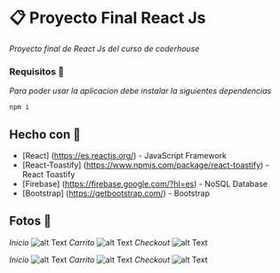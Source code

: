  # 📋 Proyecto Final React Js
_Proyecto final de React Js del curso de coderhouse_

### Requisitos 🔧
_Para poder usar la aplicacion debe instalar la siguientes dependencias_
```
npm i
```

## Hecho con 🔨
* [React] (https://es.reactjs.org/) - JavaScript Framework
* [React-Toastify] (https://www.npmjs.com/package/react-toastify) - React Toastify
* [Firebase] (https://firebase.google.com/?hl=es) - NoSQL Database
* [Bootstrap] (https://getbootstrap.com/) - Bootstrap

## Fotos 📸

_Inicio_
![alt Text]()
_Carrito_
![alt Text]()
_Checkout_
![alt Text]()

_Inicio_
![alt Text]()
_Carrito_
![alt Text]()
_Checkout_
![alt Text]()